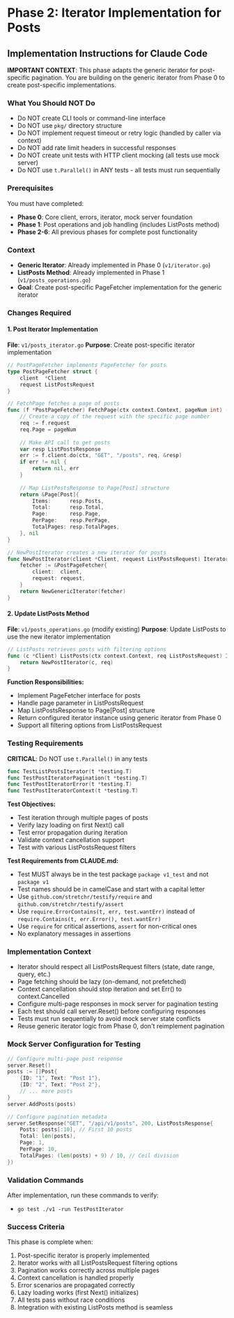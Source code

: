# Phase 2: Iterator Implementation for Posts

## Implementation Instructions for Claude Code

**IMPORTANT CONTEXT**: This phase adapts the generic iterator for post-specific pagination. You are building on the generic iterator from Phase 0 to create post-specific implementations.

### What You Should NOT Do
- Do NOT create CLI tools or command-line interface
- Do NOT use `pkg/` directory structure
- Do NOT implement request timeout or retry logic (handled by caller via context)
- Do NOT add rate limit headers in successful responses
- Do NOT create unit tests with HTTP client mocking (all tests use mock server)
- Do NOT use `t.Parallel()` in ANY tests - all tests must run sequentially

### Prerequisites
You must have completed:
- **Phase 0**: Core client, errors, iterator, mock server foundation
- **Phase 1**: Post operations and job handling (includes ListPosts method)
- **Phase 2-6**: All previous phases for complete post functionality

### Context
- **Generic Iterator**: Already implemented in Phase 0 (`v1/iterator.go`)
- **ListPosts Method**: Already implemented in Phase 1 (`v1/posts_operations.go`)
- **Goal**: Create post-specific PageFetcher implementation for the generic iterator

### Changes Required

#### 1. Post Iterator Implementation
**File**: `v1/posts_iterator.go`
**Purpose**: Create post-specific iterator implementation

```go
// PostPageFetcher implements PageFetcher for posts
type PostPageFetcher struct {
    client  *Client
    request ListPostsRequest
}

// FetchPage fetches a page of posts
func (f *PostPageFetcher) FetchPage(ctx context.Context, pageNum int) (*Page[Post], error) {
    // Create a copy of the request with the specific page number
    req := f.request
    req.Page = pageNum
    
    // Make API call to get posts
    var resp ListPostsResponse
    err := f.client.do(ctx, "GET", "/posts", req, &resp)
    if err != nil {
        return nil, err
    }
    
    // Map ListPostsResponse to Page[Post] structure
    return &Page[Post]{
        Items:      resp.Posts,
        Total:      resp.Total,
        Page:       resp.Page,
        PerPage:    resp.PerPage,
        TotalPages: resp.TotalPages,
    }, nil
}

// NewPostIterator creates a new iterator for posts
func NewPostIterator(client *Client, request ListPostsRequest) Iterator[Post] {
    fetcher := &PostPageFetcher{
        client:  client,
        request: request,
    }
    return NewGenericIterator(fetcher)
}
```

#### 2. Update ListPosts Method
**File**: `v1/posts_operations.go` (modify existing)
**Purpose**: Update ListPosts to use the new iterator implementation

```go
// ListPosts retrieves posts with filtering options
func (c *Client) ListPosts(ctx context.Context, req ListPostsRequest) Iterator[Post] {
    return NewPostIterator(c, req)
}
```

**Function Responsibilities:**
- Implement PageFetcher interface for posts
- Handle page parameter in ListPostsRequest
- Map ListPostsResponse to Page[Post] structure
- Return configured iterator instance using generic iterator from Phase 0
- Support all filtering options from ListPostsRequest

### Testing Requirements
**CRITICAL**: Do NOT use `t.Parallel()` in any tests

```go
func TestListPostsIterator(t *testing.T)
func TestPostIteratorPagination(t *testing.T)
func TestPostIteratorError(t *testing.T)
func TestPostIteratorContext(t *testing.T)
```

**Test Objectives:**
- Test iteration through multiple pages of posts
- Verify lazy loading on first Next() call
- Test error propagation during iteration
- Validate context cancellation support
- Test with various ListPostsRequest filters

**Test Requirements from CLAUDE.md:**
- Test MUST always be in the test package `package v1_test` and not `package v1`
- Test names should be in camelCase and start with a capital letter
- Use `github.com/stretchr/testify/require` and `github.com/stretchr/testify/assert`
- Use `require.ErrorContains(t, err, test.wantErr)` instead of `require.Contains(t, err.Error(), test.wantErr)`
- Use `require` for critical assertions, `assert` for non-critical ones
- No explanatory messages in assertions

### Implementation Context
- Iterator should respect all ListPostsRequest filters (state, date range, query, etc.)
- Page fetching should be lazy (on-demand, not prefetched)
- Context cancellation should stop iteration and set Err() to context.Cancelled
- Configure multi-page responses in mock server for pagination testing
- Each test should call server.Reset() before configuring responses
- Tests must run sequentially to avoid mock server state conflicts
- Reuse generic iterator logic from Phase 0, don't reimplement pagination

### Mock Server Configuration for Testing
```go
// Configure multi-page post response
server.Reset()
posts := []Post{
    {ID: "1", Text: "Post 1"},
    {ID: "2", Text: "Post 2"},
    // ... more posts
}
server.AddPosts(posts)

// Configure pagination metadata
server.SetResponse("GET", "/api/v1/posts", 200, ListPostsResponse{
    Posts: posts[:10], // First 10 posts
    Total: len(posts),
    Page: 1,
    PerPage: 10,
    TotalPages: (len(posts) + 9) / 10, // Ceil division
})
```

### Validation Commands
After implementation, run these commands to verify:
- `go test ./v1 -run TestPostIterator`

### Success Criteria
This phase is complete when:
1. Post-specific iterator is properly implemented
2. Iterator works with all ListPostsRequest filtering options
3. Pagination works correctly across multiple pages
4. Context cancellation is handled properly
5. Error scenarios are propagated correctly
6. Lazy loading works (first Next() initializes)
7. All tests pass without race conditions
8. Integration with existing ListPosts method is seamless
